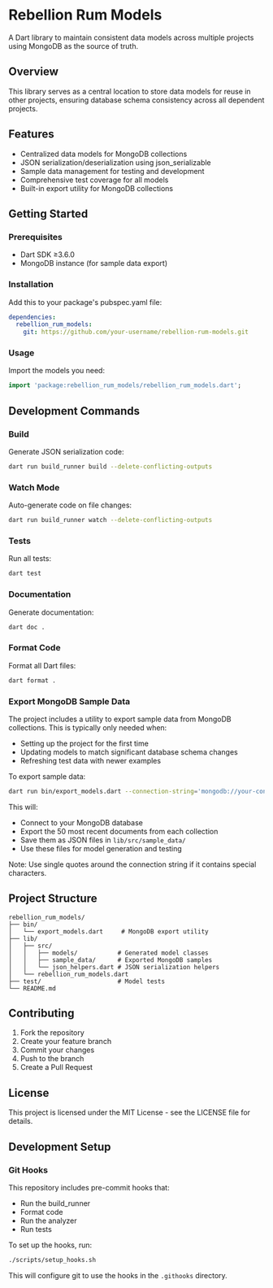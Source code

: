 # Rebellion Rum Models

A Dart library to maintain consistent data models across multiple projects using MongoDB as the source of truth.

## Overview

This library serves as a central location to store data models for reuse in other projects, ensuring database schema consistency across all dependent projects.

## Features

- Centralized data models for MongoDB collections
- JSON serialization/deserialization using json_serializable
- Sample data management for testing and development
- Comprehensive test coverage for all models
- Built-in export utility for MongoDB collections

## Getting Started

### Prerequisites

- Dart SDK ≥3.6.0
- MongoDB instance (for sample data export)

### Installation

Add this to your package's pubspec.yaml file:

```yaml
dependencies:
  rebellion_rum_models:
    git: https://github.com/your-username/rebellion-rum-models.git
```

### Usage

Import the models you need:

```dart
import 'package:rebellion_rum_models/rebellion_rum_models.dart';
```

## Development Commands

### Build

Generate JSON serialization code:

```bash
dart run build_runner build --delete-conflicting-outputs
```

### Watch Mode

Auto-generate code on file changes:

```bash
dart run build_runner watch --delete-conflicting-outputs
```

### Tests

Run all tests:

```bash
dart test
```

### Documentation

Generate documentation:

```bash
dart doc .
```

### Format Code

Format all Dart files:

```bash
dart format .
```

### Export MongoDB Sample Data

The project includes a utility to export sample data from MongoDB collections. This is typically only needed when:
- Setting up the project for the first time
- Updating models to match significant database schema changes
- Refreshing test data with newer examples

To export sample data:

```bash
dart run bin/export_models.dart --connection-string='mongodb://your-connection-string'
```

This will:
- Connect to your MongoDB database
- Export the 50 most recent documents from each collection
- Save them as JSON files in `lib/src/sample_data/`
- Use these files for model generation and testing

Note: Use single quotes around the connection string if it contains special characters.

## Project Structure

```
rebellion_rum_models/
├── bin/
│   └── export_models.dart     # MongoDB export utility
├── lib/
│   ├── src/
│   │   ├── models/           # Generated model classes
│   │   ├── sample_data/      # Exported MongoDB samples
│   │   └── json_helpers.dart # JSON serialization helpers
│   └── rebellion_rum_models.dart
├── test/                     # Model tests
└── README.md
```

## Contributing

1. Fork the repository
2. Create your feature branch
3. Commit your changes
4. Push to the branch
5. Create a Pull Request

## License

This project is licensed under the MIT License - see the LICENSE file for details.

## Development Setup

### Git Hooks

This repository includes pre-commit hooks that:
- Run the build_runner
- Format code
- Run the analyzer
- Run tests

To set up the hooks, run:

```bash
./scripts/setup_hooks.sh
```

This will configure git to use the hooks in the `.githooks` directory. 